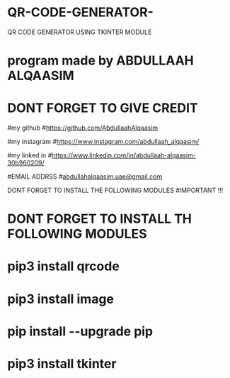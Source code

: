 # QR-CODE-GENERATOR-
QR CODE GENERATOR USING TKINTER MODULE 


# program made by ABDULLAAH ALQAASIM 
# DONT FORGET TO GIVE CREDIT  

#my github 
#https://github.com/AbdullaahAlqaasim

#my instagram 
#https://www.instagram.com/abdullaah_alqaasim/

#my linked in 
#https://www.linkedin.com/in/abdullaah-alqaasim-30b960209/

#EMAIL ADDRSS 
#abdullahalqaasim.uae@gmail.com




DONT FORGET TO INSTALL THE FOLLOWING MODULES 
#IMPORTANT !!!
# DONT FORGET TO INSTALL TH FOLLOWING MODULES 
# pip3 install qrcode
# pip3 install image
# pip install --upgrade pip
# pip3 install tkinter
